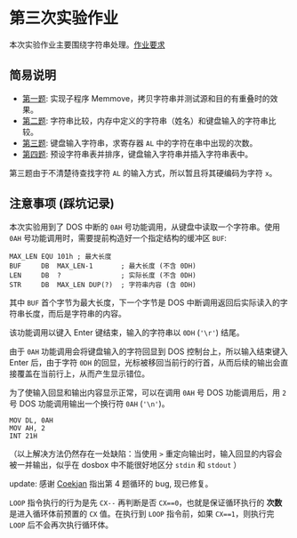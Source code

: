 # 第三次实验作业

本次实验作业主要围绕字符串处理。[作业要求](requirements.md)

## 简易说明

- [第一题](1_MMOV.ASM): 实现子程序 Memmove，拷贝字符串并测试源和目的有重叠时的效果。
- [第二题](2_SCMP.ASM): 字符串比较，内存中定义的字符串（姓名）和键盘输入的字符串比较。
- [第三题](3_FIND.ASM): 键盘输入字符串，求寄存器 `AL` 中的字符在串中出现的次数。
- [第四题](4_SORT.ASM): 预设字符串表并排序，键盘输入字符串并插入字符串表中。

第三题由于不清楚待查找字符 `AL` 的输入方式，所以暂且将其硬编码为字符 `x`。

## 注意事项 (踩坑记录)

本次实验用到了 DOS 中断的 `0AH` 号功能调用，从键盘中读取一个字符串。使用 `0AH` 号功能调用时，需要提前构造好一个指定结构的缓冲区 `BUF`:

    MAX_LEN EQU 101h ; 最大长度
    BUF     DB  MAX_LEN-1       ; 最大长度 (不含 0DH)
    LEN     DB  ?               ; 实际长度 (不含 0DH)
    STR     DB  MAX_LEN DUP(?)  ; 字符串内容 (含 0DH)

其中 `BUF` 首个字节为最大长度，下一个字节是 DOS 中断调用返回后实际读入的字符串长度，而后是字符串的内容。

该功能调用以键入 Enter 键结束，输入的字符串以 `0DH` (`'\r'`) 结尾。

由于 `0AH` 功能调用会将键盘输入的字符回显到 DOS 控制台上，所以输入结束键入 Enter 后，由于字符 `0DH` 的回显，光标被移回当前行的行首，从而后续的输出会直接覆盖在当前行上，从而产生显示错位。

为了使输入回显和输出内容显示正常，可以在调用 `0AH` 号 DOS 功能调用后，用 `2` 号 DOS 功能调用输出一个换行符 `0AH` (`'\n'`)。

    MOV DL, 0AH
    MOV AH, 2
    INT 21H

（以上解决方法仍然存在一处缺陷：当使用 `>` 重定向输出时，输入回显的内容会被一并输出，似乎在 dosbox 中不能很好地区分 `stdin` 和 `stdout` ）

update: 感谢 [Coekjan](https://github.com/Coekjan) 指出第 4 题循环的 bug, 现已修复。

`LOOP` 指令执行的行为是先 `CX--` 再判断是否 `CX==0`，也就是保证循环执行的 **次数** 是进入循环体前预置的 `CX` 值。在执行到 `LOOP` 指令前，如果 `CX==1`，则执行完 `LOOP` 后不会再次执行循环体。